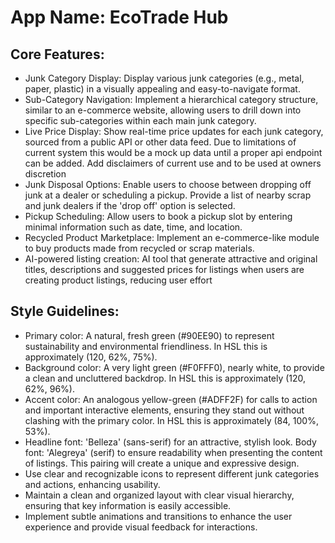 # **App Name**: EcoTrade Hub

## Core Features:

- Junk Category Display: Display various junk categories (e.g., metal, paper, plastic) in a visually appealing and easy-to-navigate format.
- Sub-Category Navigation: Implement a hierarchical category structure, similar to an e-commerce website, allowing users to drill down into specific sub-categories within each main junk category.
- Live Price Display: Show real-time price updates for each junk category, sourced from a public API or other data feed. Due to limitations of current system this would be a mock up data until a proper api endpoint can be added.  Add disclaimers of current use and to be used at owners discretion
- Junk Disposal Options: Enable users to choose between dropping off junk at a dealer or scheduling a pickup. Provide a list of nearby scrap and junk dealers if the 'drop off' option is selected.
- Pickup Scheduling: Allow users to book a pickup slot by entering minimal information such as date, time, and location.
- Recycled Product Marketplace: Implement an e-commerce-like module to buy products made from recycled or scrap materials.
- AI-powered listing creation: AI tool that generate attractive and original titles, descriptions and suggested prices for listings when users are creating product listings, reducing user effort

## Style Guidelines:

- Primary color: A natural, fresh green (#90EE90) to represent sustainability and environmental friendliness.  In HSL this is approximately (120, 62%, 75%).
- Background color: A very light green (#F0FFF0), nearly white, to provide a clean and uncluttered backdrop.  In HSL this is approximately (120, 62%, 96%).
- Accent color: An analogous yellow-green (#ADFF2F) for calls to action and important interactive elements, ensuring they stand out without clashing with the primary color. In HSL this is approximately (84, 100%, 53%).
- Headline font: 'Belleza' (sans-serif) for an attractive, stylish look. Body font: 'Alegreya' (serif) to ensure readability when presenting the content of listings. This pairing will create a unique and expressive design.
- Use clear and recognizable icons to represent different junk categories and actions, enhancing usability.
- Maintain a clean and organized layout with clear visual hierarchy, ensuring that key information is easily accessible.
- Implement subtle animations and transitions to enhance the user experience and provide visual feedback for interactions.
